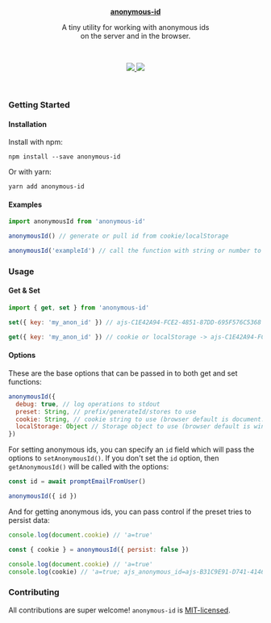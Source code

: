 <p align="center">
  <a href="#"><strong>anonymous-id</strong></a>
</p>

<p align="center">
  A tiny utility for working with anonymous ids<br/>
  on the server and in the browser.
</p>
<br/>

<p align="center">
  <a href="https://unpkg.com/anonymous-id/dist/anonymous-id.min.js">
    <img src="https://img.badgesize.io/https://unpkg.com/anonymous-id/dist/anonymous-id.min.js?compression=gzip&amp;label=anonymous--id&cache=2">
  </a>
  <a href="./package.json">
    <img src="https://img.shields.io/npm/v/anonymous-id.svg?maxAge=3600&label=anonymous-id&colorB=007ec6">
  </a>
</p>
<br/>


### Getting Started

#### Installation

Install with npm:

```shell
npm install --save anonymous-id
```

Or with yarn:

```shell
yarn add anonymous-id
```

#### Examples

```javascript
import anonymousId from 'anonymous-id'

anonymousId() // generate or pull id from cookie/localStorage

anonymousId('exampleId') // call the function with string or number to set as id, otherwise pass in options
```

### Usage

#### Get & Set

```javascript
import { get, set } from 'anonymous-id'

set({ key: 'my_anon_id' }) // ajs-C1E42A94-FCE2-4851-87DD-695F576C5368 -> cookie or localStorage

get({ key: 'my_anon_id' }) // cookie or localStorage -> ajs-C1E42A94-FCE2-4851-87DD-695F576C5368
```

#### Options

These are the base options that can be passed in to both get and set functions:

```javascript
anonymousId({
  debug: true, // log operations to stdout
  preset: String, // prefix/generateId/stores to use
  cookie: String, // cookie string to use (browser default is document.cookie)
  localStorage: Object // Storage object to use (browser default is window.localStorage)
})
```

For setting anonymous ids, you can specify an `id` field which will pass the options to `setAnonymousId()`. If you don't set the `id` option, then `getAnonymousId()` will be called with the options:

```javascript
const id = await promptEmailFromUser()

anonymousId({ id })
```

And for getting anonymous ids, you can pass control if the preset tries to persist data:

```javascript
console.log(document.cookie) // 'a=true'

const { cookie } = anonymousId({ persist: false })

console.log(document.cookie) // 'a=true'
console.log(cookie) // 'a=true; ajs_anonymous_id=ajs-B31C9E91-D741-4146-913B-0E80199648D0'
```

### Contributing

All contributions are super welcome! `anonymous-id` is [MIT-licensed](./license).
